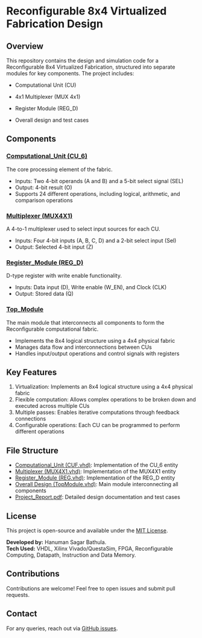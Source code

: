 # Reconfigurable 8x4 Virtualized Fabrication Design
## Overview

This repository contains the design and simulation code for a Reconfigurable 8x4 Virtualized Fabrication, structured into separate modules for key components. The project includes:

- Computational Unit (CU)

- 4x1 Multiplexer (MUX 4x1)

- Register Module (REG_D)

- Overall design and test cases

## Components

### [Computational_Unit (CU_6)](https://github.com/HanumanSagarBathula7392/Reconfigurable_8x4_Virtualized_Fabrication_Design/tree/master/Computational_Unit)

The core processing element of the fabric.

- Inputs: Two 4-bit operands (A and B) and a 5-bit select signal (SEL)
- Output: 4-bit result (O)
- Supports 24 different operations, including logical, arithmetic, and comparison operations

### [Multiplexer (MUX4X1)](https://github.com/HanumanSagarBathula7392/Reconfigurable_8x4_Virtualized_Fabrication_Design/tree/master/Multiplexer_(MUX))

A 4-to-1 multiplexer used to select input sources for each CU.

- Inputs: Four 4-bit inputs (A, B, C, D) and a 2-bit select input (Sel)
- Output: Selected 4-bit input (Z)

### [Register_Module (REG_D)](https://github.com/HanumanSagarBathula7392/Reconfigurable_8x4_Virtualized_Fabrication_Design/tree/master/Register_Module)

D-type register with write enable functionality.

- Inputs: Data input (D), Write enable (W_EN), and Clock (CLK)
- Output: Stored data (Q)

### [Top_Module](https://github.com/HanumanSagarBathula7392/Reconfigurable_8x4_Virtualized_Fabrication_Design/tree/master/Top_Module)

The main module that interconnects all components to form the Reconfigurable computational fabric.

- Implements the 8x4 logical structure using a 4x4 physical fabric
- Manages data flow and interconnections between CUs
- Handles input/output operations and control signals with registers

## Key Features

1. Virtualization: Implements an 8x4 logical structure using a 4x4 physical fabric
2. Flexible computation: Allows complex operations to be broken down and executed across multiple CUs
3. Multiple passes: Enables iterative computations through feedback connections
4. Configurable operations: Each CU can be programmed to perform different operations


## File Structure

- [Computational_Unit (CUF.vhd)](https://github.com/HanumanSagarBathula7392/Reconfigurable_8x4_Virtualized_Fabrication_Design/blob/master/Computational_Unit/CUF.vhd): Implementation of the CU_6 entity
- [Multiplexer (MUX4X1.vhd)](https://github.com/HanumanSagarBathula7392/Reconfigurable_8x4_Virtualized_Fabrication_Design/blob/master/Multiplexer_(MUX)/MUX4X1.vhd): Implementation of the MUX4X1 entity
- [Register_Module (REG.vhd)](https://github.com/HanumanSagarBathula7392/Reconfigurable_8x4_Virtualized_Fabrication_Design/blob/master/Register_Module/REG.vhd): Implementation of the REG_D entity
- [Overall Design (TopModule.vhd)](https://github.com/HanumanSagarBathula7392/Reconfigurable_8x4_Virtualized_Fabrication_Design/blob/master/Top_Module/TopModule.vhd): Main module interconnecting all components
- [Project_Report.pdf](https://github.com/HanumanSagarBathula7392/Reconfigurable_8x4_Virtualized_Fabrication_Design/blob/master/Project_Report.pdf): Detailed design documentation and test cases

## License
This project is open-source and available under the [MIT License](https://github.com/HanumanSagarBathula7392/HanumanSagarBathula7392/blob/main/LICENSE).

**Developed by:** Hanuman Sagar Bathula. <br>
**Tech Used:** VHDL, Xilinx Vivado/QuestaSim, FPGA, Reconfigurable Computing, Datapath, Instruction and Data Memory.

## Contributions
Contributions are welcome! Feel free to open issues and submit pull requests.

## Contact
For any queries, reach out via [GitHub issues](https://github.com/HanumanSagarBathula7392/Reconfigurable_8x4_Virtualized_Fabrication_Design/issues).

